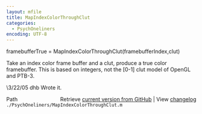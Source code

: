 ```yaml
---
layout: mfile
title: MapIndexColorThroughClut
categories:
  - PsychOneliners
encoding: UTF-8
---
```


framebufferTrue = MapIndexColorThroughClut(framebufferIndex,clut)

Take an index color frame buffer and a clut, produce a true color
framebuffer.  This is based on integers, not the [0-1] clut model of
OpenGL and PTB-3.

\3/22/05     dhb     Wrote it.


<div class="code_header" style="text-align:right;">
  <span style="float:left;">Path&nbsp;&nbsp;</span> <span class="counter">Retrieve <a href=
  "https://raw.github.com/Psychtoolbox-3/Psychtoolbox-3/beta/./PsychOneliners/MapIndexColorThroughClut.m">current version from GitHub</a> | View <a href=
  "https://github.com/Psychtoolbox-3/Psychtoolbox-3/commits/beta/./PsychOneliners/MapIndexColorThroughClut.m">changelog</a></span>
</div>
<div class="code">
  <code>./PsychOneliners/MapIndexColorThroughClut.m</code>
</div>
